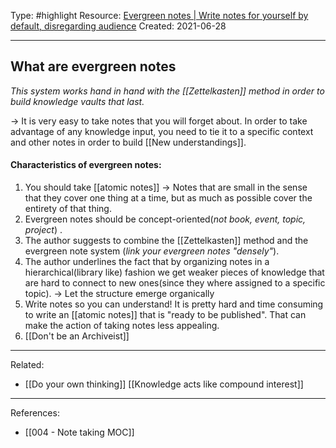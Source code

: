 Type: #highlight 
Resource: [Evergreen notes | Write notes for yourself by default, disregarding audience](https://notes.andymatuschak.org/Evergreen_notes?stackedNotes=z8AfCaQJdp852orumhXPxHb3r278FHA9xZN8J)
Created: 2021-06-28

---
## What are evergreen notes 
 *This system works hand in hand with the [[Zettelkasten]] method in  order to build knowledge vaults that last.* 
 
 -> It is very easy to take notes that you will forget about. In order to take advantage of any knowledge input, you need to tie it to a specific context and other notes in order to build [[New understandings]].
 
#### Characteristics of evergreen notes:
1. You  should take [[atomic notes]] -> Notes that are small in the sense that they cover one thing at a time, but as much as possible cover the entirety of that thing.
2. Evergreen notes should be concept-oriented(*not book, event, topic, project*) .
3. The author suggests to combine the [[Zettelkasten]] method and the evergreen note system (*link your evergreen notes "densely"*).
4. The author underlines the fact that by organizing notes in a hierarchical(library like) fashion we get weaker pieces of knowledge that are hard to connect to new ones(since they where assigned to a specific topic). -> Let the structure emerge organically
5. Write notes so you can understand! It is pretty hard and time consuming to write an [[atomic notes]] that is "ready to be published". That can make the action of taking notes less appealing.
6. [[Don't be an Archiveist]]

---
Related:
- [[Do your own thinking]] [[Knowledge acts like compound interest]]

---
References:
- [[004 - Note taking MOC]]

